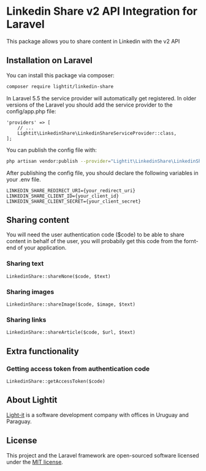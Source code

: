 # Linkedin Share v2 API Integration for Laravel
This package allows you to share content in Linkedin with the v2 API

## Installation on Laravel

You can install this package via composer:

```bash
composer require lightit/linkedin-share
```

In Laravel 5.5 the service provider will automatically get registered. In older versions of the Laravel you should add the service provider to the config/app.php file:
```
'providers' => [
    // ...
    Lightit\LinkedinShare\LinkedinShareServiceProvider::class,
];
```
You can publish the config file with:
```bash
php artisan vendor:publish --provider="Lightit\LinkedinShare\LinkedinShareServiceProvider" --tag="linkedin-share"
```
After publishing the config file, you should declare the following variables in your .env file.

```
LINKEDIN_SHARE_REDIRECT_URI={your_redirect_uri}
LINKEDIN_SHARE_CLIENT_ID={your_client_id}
LINKEDIN_SHARE_CLIENT_SECRET={your_client_secret}
```
## Sharing content

You will need the user authentication code ($code) to be able to share content in behalf of the user, you will probabily get this code from the fornt-end of your application.

### Sharing text
```
LinkedinShare::shareNone($code, $text)
```

### Sharing images
```
LinkedinShare::shareImage($code, $image, $text)
```

### Sharing links
```
LinkedinShare::shareArticle($code, $url, $text)
```

## Extra functionality
### Getting access token from authentication code
```
LinkedinShare::getAccessToken($code)
```

## About Lightit
[Light-it](https://lightit.io) is a software development company with offices in Uruguay and Paraguay. 

## License
This project and the Laravel framework are open-sourced software licensed under the [MIT license](http://opensource.org/licenses/MIT).

